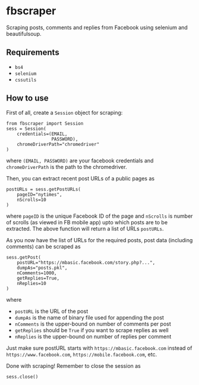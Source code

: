 # fbscraper
Scraping posts, comments and replies from Facebook using selenium and beautifulsoup.
## Requirements
* `bs4`
* `selenium`
* `cssutils`
## How to use
First of all, create a `Session` object for scraping:
```python3
from fbscraper import Session
sess = Session(
    credentials=(EMAIL, 
                 PASSWORD), 
    chromeDriverPath="chromedriver"
)
```
where `(EMAIL, PASSWORD)` are your facebook credentials and `chromeDriverPath` is the path to the chromedriver.

Then, you can extract recent post URLs of a public pages as
```python3
postURLs = sess.getPostURLs(
    pageID="nytimes", 
    nScrolls=10
)
```
where `pageID` is the unique Facebook ID of the page and `nScrolls` is number of scrolls (as viewed in FB mobile app) upto which posts are to be extracted. The above function will return a list of URLs `postURLs`.

As you now have the list of URLs for the required posts, post data (including comments) can be scraped as
```python3
sess.getPost(
    postURL="https://mbasic.facebook.com/story.php?...",
    dumpAs="posts.pkl",
    nComments=1000,
    getReplies=True,
    nReplies=10
)
```
where 
* `postURL` is the URL of the post
* `dumpAs` is the name of binary file used for appending the post
* `nComments` is the upper-bound on number of comments per post
* `getReplies` should be `True` if you want to scrape replies as well
* `nReplies` is the upper-bound on number of replies per comment

Just make sure postURL starts with `https://mbasic.facebook.com` instead of `https://www.facebook.com`, `https://mobile.facebook.com`, etc.

Done with scraping! Remember to close the session as 
```python3
sess.close()
```
